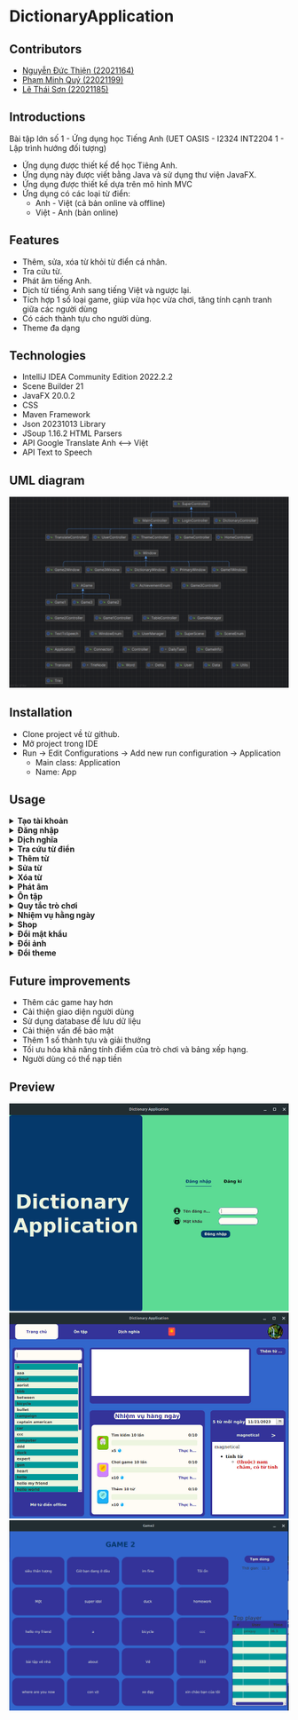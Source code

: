 # DictionaryApplication

## Contributors

* [Nguyễn Đức Thiện (22021164)](https://github.com/ThienND04)
* [Phạm Minh Quý (22021199)](https://github.com/pmquy)
* [Lê Thái Sơn (22021185)](https://github.com/danhmatem)

## Introductions

Bài tập lớn số 1 - Ứng dụng học Tiếng Anh (UET OASIS - I2324 INT2204 1 - Lập trình hướng đối tượng)

* Ứng dụng được thiết kế để học Tiêng Anh. 
* Ứng dụng này được viết bằng Java và sử dụng thư viện JavaFX.
* Ứng dụng được thiết kế dựa trên mô hình MVC 
* Ứng dụng có các loại từ điển: 
  * Anh - Việt (cả bản online và offline)
  * Việt - Anh (bản online)

## Features

* Thêm, sửa, xóa từ khỏi từ điển cá nhân. 
* Tra cứu từ. 
* Phát âm tiếng Anh. 
* Dịch từ tiếng Anh sang tiếng Việt và ngược lại.
* Tích hợp 1 số loại game, giúp vừa học vừa chơi, tăng tính cạnh tranh giữa các người dùng
* Có cách thành tựu cho người dùng.
* Theme đa dạng

## Technologies 

* IntelliJ IDEA Community Edition 2022.2.2
* Scene Builder 21
* JavaFX 20.0.2
* CSS 
* Maven Framework
* Json 20231013 Library
* JSoup 1.16.2 HTML Parsers
* API Google Translate Anh <--> Việt 
* API Text to Speech 

## UML diagram 
![uml](data/captures/uml.png)

## Installation

* Clone project về từ github.
* Mở project trong IDE 
* Run -> Edit Configurations -> Add new run configuration -> Application
    * Main class: Application 
    * Name: App

## Usage 

<details><summary> <b> Tạo tài khoản </b> </summary> 

1. Bấm đăng kí 
2. Nhập tên đăng nhập (chưa được tồn tại) 
3. Nhập mật khẩu 
4. Xác nhận mật khẩu
5. Tạo 

</details>

<details><summary> <b> Đăng nhập </b> </summary> 

1. Nhập tên đăng nhập (đã tồn tại)
2. Nhập mật khẩu
3. Đăng nhập

</details>

<details><summary> <b> Dịch nghĩa </b> </summary> 

1. Chọn tab Dịch nghĩa
2. Chọn chế độ Anh - Việt hoặc Việt Anh 
3. Nhập từ cần dịch rồi bấm nút dịch 

</details>

<details><summary> <b> Tra cứu từ điển </b> </summary> 

1. Chọn loại từ điển
   * Từ điển cá nhân 
   * Từ điển offline 
   * Từ điển online (dịch nghĩa)
2. Nhập từ cần tìm kiếm vào ô tìm kiếm 
3. Lúc này bên dưới sẽ hiện lên một số từ, sau đó chọn từ cần tra cứu

</details>

<details><summary> <b> Thêm từ </b> </summary> 

1. Nhấn nút Thêm từ
2. Nhập từ và nghĩa của từ 
3. Bấm Add

</details>

<details><summary> <b> Sửa từ </b> </summary> 

1. Chọn từ cần sửa
2. Nhấn nút Chỉnh sửa 
3. Sửa nội dung 
4. Nhấn Save 

</details>

<details><summary> <b> Xóa từ </b> </summary> 

1. Chọn từ cần xóa 
2. Nhấn nút xóa và xác nhận 

</details>

<details><summary> <b> Phát âm </b> </summary> 

1. Chọn từ 
2. Nhấn nút phát âm (biểu tượng loa)

</details>

<details><summary> <b> Ôn tập </b> </summary> 

1. Chọn tab Ôn tập 
2. Chọn loại game 
3. Bấm new game để bắt đầu trò chơi 
4. Để thoát khỏi trò chơi bấm nút x

</details>

<details><summary> <b> Quy tắc trò chơi </b> </summary> 

1. Game 1

    * Trò chơi gồm 10 câu hỏi. Để chiến thắng trò chơi phải trả lời tất cả các câu hỏi. Được phép sai tối đa 3 lần
    * Mỗi câu hỏi gồm 1 từ và 3 đáp án cần chọn (trong đó có 1 đáp án đúng). Chọn đáp án đúng và bấm vào nút kiếm tra
    * Để sử dụng Hint, nhấn nút Hint (biểu tượng bóng đèn phát sáng). Lưu ý chỉ được sử dụng tối đa 3 lần trong 1 trò chơi.
    * Điểm số trò chơi được tính là thời gian hoàn thành trò chơi (từ lúc bắt đầu trò chơi đến lúc chiến thắng)

2. Game 2 

    * Trò chơi gồm 10 cặp từ-nghĩa được sắp xếp một cách ngẫu nhiên. 
    * Chọn ra 1 cặp từ-nghĩa bằng cách bấm chuột vào chúng. Nếu đúng, chúng sẽ biến mất. 
    * Trò chơi sẽ chiến thắng khi làm mất toàn bộ các ô.
    * Để tạm dừng trò chơi, bấm pause. 
    * Điểm số trò chơi được tính là thời gian hoàn thành trò chơi (từ lúc bắt đầu trò chơi đến lúc chiến thắng)
    * Để nâng cao độ khó nên trò chơi này được thiết kế là không có hint. 

3. Game 3

    * Trò chơi gồm 5 câu hỏi.
    * Mỗi câu hỏi được cho sẵn nghĩa của từ và danh sách cách kí tự để tạo thành từ đó. 
    * Chọn chữ cái để ghép thành 1 từ. Các từ được chọn sẽ được đẩy lên trên, khi các từ được đẩy lên hết thì sẽ tự động kiểm tra đáp án, nếu đúng sẽ tự động tới câu tiếp theo, sai sẽ hiện ra Wrong ở rìa màn hình.
    * Sử dụng hint bằng cách bấm vào biểu tượng bóng đèn. Khi sử dụng hint, sẽ phát sáng nút nên bấm, nếu không phát sáng thì những chữ bạn chọn phía trước đã sai .Lưu ý chỉ được sử dụng tối đa 3 hint mỗi game.
    * Để tạm dừng trò chơi, bấm Dừng. 
    * Bấm nút Tiếp tục để chơi tiếp.
    * Điểm số trò chơi được tính là thời gian hoàn thành trò chơi (từ lúc bắt đầu trò chơi đến lúc chiến thắng)

</details>

<details><summary> <b> Nhiệm vụ hằng ngày </b> </summary> 

* Thực hiện nhiệm vụ hằng ngày để lấy coin.
* Coin dùng để đổi lấy Hint trong shop.

</details>

<details><summary> <b> Shop </b> </summary> 

* Avatar(cái ảnh hình tròn góc màn hình) -> Tài khoản 
* Bấm đổi để đổi vật phẩm tương ứng.

</details>

<details><summary> <b> Đổi mật khẩu </b> </summary> 

* Avatar(cái ảnh hình tròn góc màn hình) -> Tài khoản
* Nhập mật khẩu hiện tại.
* Nhập mật khẩu hiện mới.
* Xác nhận mật khẩu hiện mới.
* Bấm đổi mật khẩu.

</details>

<details><summary> <b> Đổi ảnh </b> </summary> 

* Avatar(cái ảnh hình tròn góc màn hình) -> Tài khoản
* Bấm đổi(biểu tượng cây bút)
* Chọn tệp tương ứng

</details>

<details><summary> <b> Đổi theme </b> </summary> 

* Avatar(cái ảnh hình tròn góc màn hình) -> Cài Đặt -> Theme -> Chọn Theme

</details>

## Future improvements 

* Thêm các game hay hơn 
* Cải thiện giao diện người dùng 
* Sử dụng database để lưu dữ liệu 
* Cải thiện vấn đề bảo mật 
* Thêm 1 số thành tựu và giải thưởng 
* Tối ưu hóa khả năng tính điểm của trò chơi và bảng xếp hạng. 
* Người dùng có thể nạp tiền

## Preview

![Image1](data/captures/capture1.jpg)
![Image2](data/captures/capture2.jpg)
![Image3](data/captures/capture3.jpg)